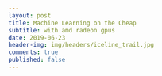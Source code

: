 ```yaml
---
layout: post
title: Machine Learning on the Cheap
subtitle: with amd radeon gpus
date: 2019-06-23
header-img: img/headers/iceline_trail.jpg
comments: true
published: false
---
```

